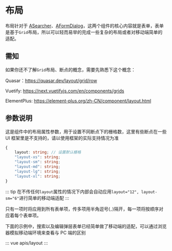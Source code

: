 # 布局

布局针对于 [ASearcher](/zh-CN/components/a-searcher.html)、[AFormDialog](/zh-CN/components/a-form-dialog.html)，这两个组件的核心内容就是表单，表单是基于`Grid`布局，所以可以轻而易举的完成一些复杂的布局或者对移动端简单的适配。

## 需知

如果你还不了解`Grid`布局、断点的概念，需要先熟悉下这个概念：

Quasar：https://quasar.dev/layout/grid/row

Vuetify: https://next.vuetifyjs.com/en/components/grids

ElementPlus: https://element-plus.org/zh-CN/component/layout.html

## 参数说明

这是组件中的布局属性参数，用于设置不同断点下的栅格数，这里有些断点在一些 UI 框架里是不支持的，请以使用框架的实际支持情况为准

```ts
{
	layout: string; // 设置默认栅格
	"layout-xs": string;
	"layout-sm": string;
	"layout-md": string;
	"layout-lg": string;
	"layout-xl": string;
}
```

::: tip
在不传任何`layout`属性的情况下内部会自动应用`layout="12", layout-sm="6"`进行简单的移动端适配
:::

只有一项时将应用到所有表单项，传多项用半角逗号(`,`)隔开，每一项将按顺序对应着每个表单项。

下面的示例中，搜索以及编辑弹层表单已经简单做了移动端的适配，可以通过浏览器模拟移动端环境来查看与 PC 端的区别

::: vue
apis/layout
:::
